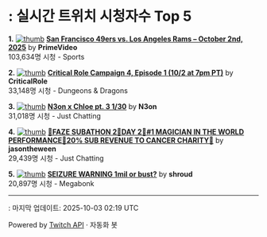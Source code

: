 # : 실시간 트위치 시청자수 Top 5

**1.** [![thumb](https://static-cdn.jtvnw.net/previews-ttv/live_user_primevideo-320x180.jpg)](https://twitch.tv/PrimeVideo)
**[San Francisco 49ers vs. Los Angeles Rams – October 2nd, 2025](https://twitch.tv/PrimeVideo)** by **PrimeVideo**<br>103,634명 시청  - Sports

**2.** [![thumb](https://static-cdn.jtvnw.net/previews-ttv/live_user_criticalrole-320x180.jpg)](https://twitch.tv/CriticalRole)
**[Critical Role Campaign 4, Episode 1 (10/2 at 7pm PT)](https://twitch.tv/CriticalRole)** by **CriticalRole**<br>33,148명 시청  - Dungeons & Dragons

**3.** [![thumb](https://static-cdn.jtvnw.net/previews-ttv/live_user_n3on-320x180.jpg)](https://twitch.tv/N3on)
**[N3on x Chloe pt. 3 1/30](https://twitch.tv/N3on)** by **N3on**<br>31,018명 시청  - Just Chatting

**4.** [![thumb](https://static-cdn.jtvnw.net/previews-ttv/live_user_jasontheween-320x180.jpg)](https://twitch.tv/jasontheween)
**[🔴FAZE SUBATHON 2🔴DAY 2🔴#1 MAGICIAN IN THE WORLD PERFORMANCE🔴20% SUB REVENUE TO CANCER CHARITY🔴](https://twitch.tv/jasontheween)** by **jasontheween**<br>29,439명 시청  - Just Chatting

**5.** [![thumb](https://static-cdn.jtvnw.net/previews-ttv/live_user_shroud-320x180.jpg)](https://twitch.tv/shroud)
**[**SEIZURE WARNING** 1mil or bust?](https://twitch.tv/shroud)** by **shroud**<br>20,897명 시청  - Megabonk


---
: 마지막 업데이트: 2025-10-03 02:19 UTC

Powered by [Twitch API](https://dev.twitch.tv/docs/api/reference) · 자동화 봇